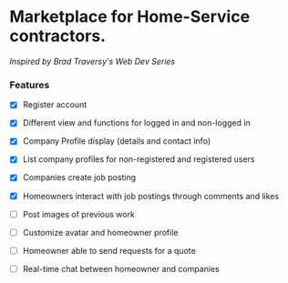 # Marketplace for Home-Service contractors. 
*Inspired by Brad Traversy's Web Dev Series*
 

### Features
- [x] Register account
- [x] Different view and functions for logged in and non-logged in 
- [x] Company Profile display (details and contact info)
- [x] List company profiles for non-registered and registered users
- [x] Companies create job posting 
- [x] Homeowners interact with job postings through comments and likes
- [ ] Post images of previous work
- [ ] Customize avatar and homeowner profile
- [ ] Homeowner able to send requests for a quote
- [ ] Real-time chat between homeowner and companies

